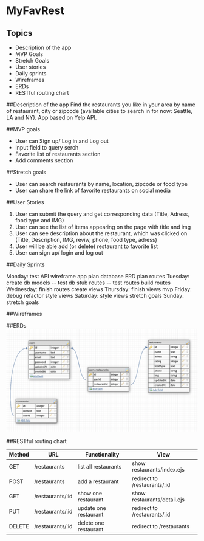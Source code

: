 
# MyFavRest

## Topics
- Description of the app
- MVP Goals
- Stretch Goals
- User stories
- Daily sprints
- Wireframes
- ERDs
- RESTful routing chart


##Description of the app
Find the restaurants you like in your area by name of restaurant, city or zipcode 
(available cities to search in for now: Seattle, LA and NY). 
App based on Yelp API.

##MVP goals
 - User can Sign up/ Log in and Log out
 - Input field to query serch
 - Favorite list of restaurants section
 - Add comments section
 
 
##Stretch goals
 - User can search restaurants by name, location, zipcode or food type
 - User can share the link of favorite restaurants on social media

##User Stories

 1. User can submit the query and get corresponding data (Title, Adress, food type and IMG)
 2. User can see the list of items appearing on the page with title and img
 3. User can see description about the restaurant, which was clicked on (Title, Description, IMG, reviw, phone, food type, adress)
 4. User will be able add (or delete) restaurant to favorite list
 5. User can sign up/ login and log out

##Daily Sprints

Monday:
test API
wireframe app
plan database ERD
plan routes
Tuesday:
create db models -- test db
stub routes -- test routes
build routes
Wednesday:
finish routes
create views
Thursday:
finish views
mvp
Friday:
debug refactor
style views
Saturday:
style views
stretch goals
Sunday:
stretch goals

 
##Wireframes


##ERDs
![ERD](ERDs.png) 


##RESTful routing chart

 Method |        URL        |     Functionality     |            View
--------|-------------------|-----------------------|---------------------------------
GET	    |   /restaurants    | list all restaurants  |   show restaurants/index.ejs
POST	|  /restaurants	    |   add a restaurant    |   redirect to /restaurants/:id
GET	    | /restaurants/:id	|  show one restaurant  |   show restaurants/detail.ejs
PUT  	| /restaurants/:id  | update one restaurant |   redirect to /restaurants/:id
DELETE	| /restaurants/:id	| delete one restaurant |   redirect to /restaurants